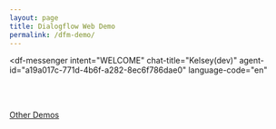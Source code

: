 ```yaml
---
layout: page
title: Dialogflow Web Demo
permalink: /dfm-demo/
---
```


<script src="https://www.gstatic.com/dialogflow-console/fast/messenger/bootstrap.js?v=1"></script>
<df-messenger
  intent="WELCOME"
  chat-title="Kelsey(dev)"
  agent-id="a19a017c-771d-4b6f-a282-8ec6f786dae0"
  language-code="en"
></df-messenger>


<br /><br />

[Other Demos](/kelsey/demo/)
